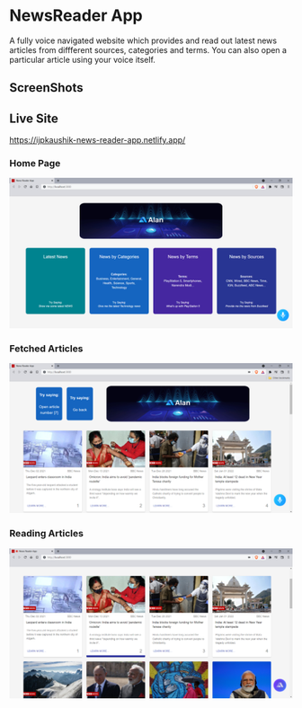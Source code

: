 # NewsReader App
A fully voice navigated website which provides and read out latest news articles from diffferent sources, categories and terms. You can also open a particular article using your voice itself.

## ScreenShots

## Live Site
https://ijpkaushik-news-reader-app.netlify.app/

### Home Page
<img src ="https://github.com/ijpkaushik/NewsReaderApp/blob/master/Screenshots/HomePage.png" height=auto width=800 />

### Fetched Articles
<img src="https://github.com/ijpkaushik/NewsReaderApp/blob/master/Screenshots/FetchedArticles.png" height=auto width=800 />

### Reading Articles
<img src ="https://github.com/ijpkaushik/NewsReaderApp/blob/master/Screenshots/ReadingArticle.png" height=auto width=800 />
